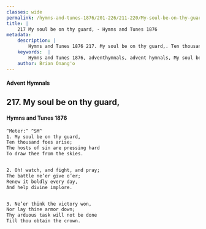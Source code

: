 ```yaml
---
classes: wide
permalink: /hymns-and-tunes-1876/201-226/211-220/My-soul-be-on-thy-guard,/
title: |
    217 My soul be on thy guard, - Hymns and Tunes 1876
metadata:
    description: |
        Hymns and Tunes 1876 217. My soul be on thy guard,. Ten thousand foes arise; The hosts of sin are pressing hard To draw thee from the skies. 
    keywords:  |
        Hymns and Tunes 1876, adventhymnals, advent hymnals, My soul be on thy guard,, Ten thousand foes arise;, 
    author: Brian Onang'o
---
```


#### Advent Hymnals
## 217. My soul be on thy guard,
####  Hymns and Tunes 1876

```txt
^Meter:^ ^SM^
1. My soul be on thy guard,
Ten thousand foes arise;
The hosts of sin are pressing hard
To draw thee from the skies.


2. Oh! watch, and fight, and pray;
The battle ne’er give o’er;
Renew it boldly every day,
And help divine implore.


3. Ne’er think the victory won,
Nor lay thine armor down;
Thy arduous task will not be done
Till thou obtain the crown.
```